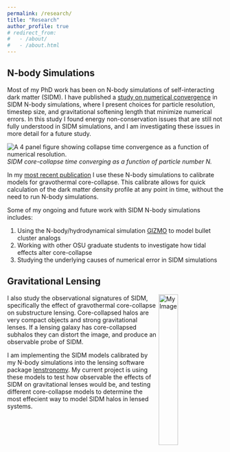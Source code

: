 ```yaml
---
permalink: /research/
title: "Research"
author_profile: true
# redirect_from: 
#   - /about/
#   - /about.html
---
```


## N-body Simulations

Most of my PhD work has been on N-body simulations of self-interacting dark matter (SIDM). I have published a [study on numerical convergence](https://journals.aps.org/prd/abstract/10.1103/PhysRevD.110.123024) in SIDM N-body simulations, where I present choices for particle resolution, timestep size, and gravitational softening length that minimize numerical errors. In this study I found energy non-conservation issues that are still not fully understood in SIDM simulations, and I am investigating these issues in more detail for a future study.

![A 4 panel figure showing collapse time convergence as a function of numerical resolution.](https://cmace98.github.io/images/tc_convergence.png)
*SIDM core-collapse time converging as a function of particle number N.*

In my [most recent publication](https://arxiv.org/abs/2504.13004) I use these N-body simulations to calibrate models for gravothermal core-collapse. This calibrate allows for quick calculation of the dark matter density profile at any point in time, without the need to run N-body simulations.

Some of my ongoing and future work with SIDM N-body simulations includes:

1. Using the N-body/hydrodynamical simulation [GIZMO](http://www.tapir.caltech.edu/~phopkins/Site/GIZMO.html) to model bullet cluster analogs
2. Working with other OSU graduate students to investigate how tidal effects alter core-collapse
3. Studying the underlying causes of numerical error in SIDM simulations

## Gravitational Lensing

<img align="right" src="https://cmace98.github.io/images/convergenceMap.png" alt="My Image" width="30%" height="auto">

I also study the observational signatures of SIDM, specifically the effect of gravothermal core-collapse on substructure lensing. Core-collapsed halos are very compact objects and strong gravitational lenses. If a lensing galaxy has core-collapsed subhalos they can distort the image, and produce an observable probe of SIDM.

I am implementing the SIDM models calibrated by my N-body simulations into the lensing software package [lenstronomy](https://github.com/lenstronomy/lenstronomy). My current project is using these models to test how observable the effects of SIDM on gravitational lenses would be, and testing different core-collapse models to determine the most effecient way to model SIDM halos in lensed systems.